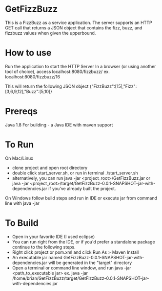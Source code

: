 # GetFizzBuzz
This is a FizzBuzz as a service application. The server supports an HTTP GET call that returns a JSON object that contains the fizz, buzz, and fizzbuzz values when given the upperbound.

# How to use
Run the application to start the HTTP Server
In a browser (or using another tool of choice), access localhost:8080/fizzbuzz/<number>
ex. localhost:8080/fizzbuzz/16

This will return the following JSON object
{"FizzBuzz":[15],"Fizz":[3,6,9,12],"Buzz":[5,10]}

# Prereqs
Java 1.8
For building - a Java IDE with maven support

# To Run
On Mac/Linux
  - clone project and open root directory
  - double click start_server.sh, or run in terminal ./start_server.sh
  - alternatively, you can run java -jar <project_root>/GetFizzBuzz.jar or
  java -jar <project_root>/target/GetFizzBuzz-0.0.1-SNAPSHOT-jar-with-dependencies.jar
  if you've already built the project.
  
On Windows
  follow build steps and run in IDE or execute jar from command line with java -jar 

# To Build
- Open in your favorite IDE (I used eclipse)
- You can run right from the IDE, or if you'd prefer a standalone package continue to the following steps.
- Right click project or pom.xml and click Run As > Maven Install
- An executable jar named GetFizzBuzz-0.0.1-SNAPSHOT-jar-with-dependencies.jar will be generated in the "target" directory
- Open a terminal or command line window, and run java -jar <path_to_executable jar>
  ex. java -jar /home/brian/GetFizzBuzz/target/GetFizzBuzz-0.0.1-SNAPSHOT-jar-with-dependencies.jar
